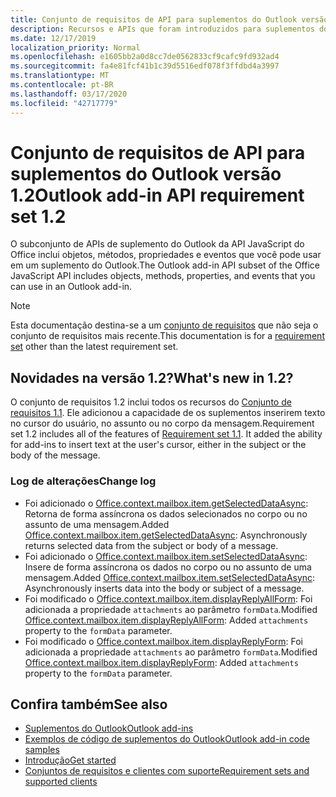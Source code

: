 ```yaml
---
title: Conjunto de requisitos de API para suplementos do Outlook versão 1.2
description: Recursos e APIs que foram introduzidos para suplementos do Outlook e APIs JavaScript do Office como parte da API de caixa de correio 1,2.
ms.date: 12/17/2019
localization_priority: Normal
ms.openlocfilehash: e1605bb2a0d8cc7de0562833cf9cafc9fd932ad4
ms.sourcegitcommit: fa4e81fcf41b1c39d5516edf078f3ffdbd4a3997
ms.translationtype: MT
ms.contentlocale: pt-BR
ms.lasthandoff: 03/17/2020
ms.locfileid: "42717779"
---
```

# <a name="outlook-add-in-api-requirement-set-12"></a><span data-ttu-id="d619b-103">Conjunto de requisitos de API para suplementos do Outlook versão 1.2</span><span class="sxs-lookup"><span data-stu-id="d619b-103">Outlook add-in API requirement set 1.2</span></span>

<span data-ttu-id="d619b-104">O subconjunto de APIs de suplemento do Outlook da API JavaScript do Office inclui objetos, métodos, propriedades e eventos que você pode usar em um suplemento do Outlook.</span><span class="sxs-lookup"><span data-stu-id="d619b-104">The Outlook add-in API subset of the Office JavaScript API includes objects, methods, properties, and events that you can use in an Outlook add-in.</span></span>

> [!NOTE]
> <span data-ttu-id="d619b-105">Esta documentação destina-se a um [conjunto de requisitos](../../requirement-sets/outlook-api-requirement-sets.md) que não seja o conjunto de requisitos mais recente.</span><span class="sxs-lookup"><span data-stu-id="d619b-105">This documentation is for a [requirement set](../../requirement-sets/outlook-api-requirement-sets.md) other than the latest requirement set.</span></span>

## <a name="whats-new-in-12"></a><span data-ttu-id="d619b-106">Novidades na versão 1.2?</span><span class="sxs-lookup"><span data-stu-id="d619b-106">What's new in 1.2?</span></span>

<span data-ttu-id="d619b-p101">O conjunto de requisitos 1.2 inclui todos os recursos do [Conjunto de requisitos 1.1](../requirement-set-1.1/outlook-requirement-set-1.1.md). Ele adicionou a capacidade de os suplementos inserirem texto no cursor do usuário, no assunto ou no corpo da mensagem.</span><span class="sxs-lookup"><span data-stu-id="d619b-p101">Requirement set 1.2 includes all of the features of [Requirement set 1.1](../requirement-set-1.1/outlook-requirement-set-1.1.md). It added the ability for add-ins to insert text at the user's cursor, either in the subject or the body of the message.</span></span>

### <a name="change-log"></a><span data-ttu-id="d619b-109">Log de alterações</span><span class="sxs-lookup"><span data-stu-id="d619b-109">Change log</span></span>

- <span data-ttu-id="d619b-110">Foi adicionado o [Office.context.mailbox.item.getSelectedDataAsync](office.context.mailbox.item.md#methods): Retorna de forma assíncrona os dados selecionados no corpo ou no assunto de uma mensagem.</span><span class="sxs-lookup"><span data-stu-id="d619b-110">Added [Office.context.mailbox.item.getSelectedDataAsync](office.context.mailbox.item.md#methods): Asynchronously returns selected data from the subject or body of a message.</span></span>
- <span data-ttu-id="d619b-111">Foi adicionado o [Office.context.mailbox.item.setSelectedDataAsync](office.context.mailbox.item.md#methods): Insere de forma assíncrona os dados no corpo ou no assunto de uma mensagem.</span><span class="sxs-lookup"><span data-stu-id="d619b-111">Added [Office.context.mailbox.item.setSelectedDataAsync](office.context.mailbox.item.md#methods): Asynchronously inserts data into the body or subject of a message.</span></span>
- <span data-ttu-id="d619b-112">Foi modificado o [Office.context.mailbox.item.displayReplyAllForm](office.context.mailbox.item.md#methods): Foi adicionada a propriedade `attachments` ao parâmetro `formData`.</span><span class="sxs-lookup"><span data-stu-id="d619b-112">Modified [Office.context.mailbox.item.displayReplyAllForm](office.context.mailbox.item.md#methods): Added `attachments` property to the `formData` parameter.</span></span>
- <span data-ttu-id="d619b-113">Foi modificado o [Office.context.mailbox.item.displayReplyForm](office.context.mailbox.item.md#methods): Foi adicionada a propriedade `attachments` ao parâmetro `formData`.</span><span class="sxs-lookup"><span data-stu-id="d619b-113">Modified [Office.context.mailbox.item.displayReplyForm](office.context.mailbox.item.md#methods): Added `attachments` property to the `formData` parameter.</span></span>

## <a name="see-also"></a><span data-ttu-id="d619b-114">Confira também</span><span class="sxs-lookup"><span data-stu-id="d619b-114">See also</span></span>

- [<span data-ttu-id="d619b-115">Suplementos do Outlook</span><span class="sxs-lookup"><span data-stu-id="d619b-115">Outlook add-ins</span></span>](../../../outlook/outlook-add-ins-overview.md)
- [<span data-ttu-id="d619b-116">Exemplos de código de suplementos do Outlook</span><span class="sxs-lookup"><span data-stu-id="d619b-116">Outlook add-in code samples</span></span>](https://developer.microsoft.com/outlook/gallery/?filterBy=Outlook,Samples,Add-ins)
- [<span data-ttu-id="d619b-117">Introdução</span><span class="sxs-lookup"><span data-stu-id="d619b-117">Get started</span></span>](../../../quickstarts/outlook-quickstart.md)
- [<span data-ttu-id="d619b-118">Conjuntos de requisitos e clientes com suporte</span><span class="sxs-lookup"><span data-stu-id="d619b-118">Requirement sets and supported clients</span></span>](../../requirement-sets/outlook-api-requirement-sets.md)
